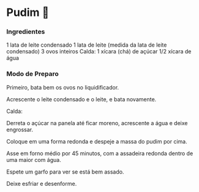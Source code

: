 # Pudim :green_salad:

### Ingredientes

1 lata de leite condensado
1 lata de leite (medida da lata de leite condensado)
3 ovos inteiros
Calda:
1 xícara (chá) de açúcar
1/2 xícara de água

### Modo de Preparo

Primeiro, bata bem os ovos no liquidificador.

Acrescente o leite condensado e o leite, e bata novamente.

Calda:

Derreta o açúcar na panela até ficar moreno, acrescente a água e deixe engrossar.

Coloque em uma forma redonda e despeje a massa do pudim por cima.

Asse em forno médio por 45 minutos, com a assadeira redonda dentro de uma maior com água.

Espete um garfo para ver se está bem assado.

Deixe esfriar e desenforme.
